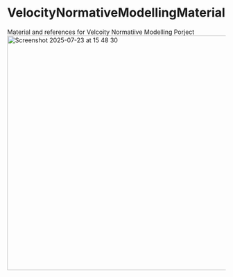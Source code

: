 # VelocityNormativeModellingMaterial

Material and references for Velcoity Normatiive Modelling Porject
<img width="817" height="542" alt="Screenshot 2025-07-23 at 15 48 30" src="https://github.com/user-attachments/assets/53b487c0-3add-44cb-9775-229f45065426" />
